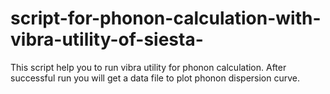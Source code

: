 # script-for-phonon-calculation-with-vibra-utility-of-siesta-
This script help you to run  vibra utility for phonon calculation. After successful run you will get a data file to plot phonon dispersion curve. 
